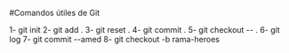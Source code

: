#Comandos útiles de Git

1- git init
2- git add .
3- git reset .
4- git commit .
5- git checkout -- .
6- git log 
7- git commit --amed
8- git checkout -b rama-heroes